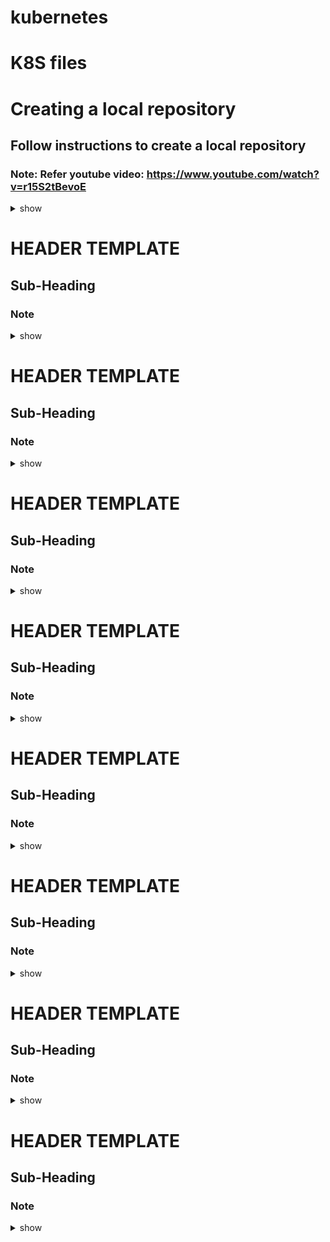 # kubernetes
K8S files
=========


# Creating a local repository
## Follow instructions to create a local repository
### Note: Refer youtube video: https://www.youtube.com/watch?v=r15S2tBevoE

<details><summary>show</summary>
<p>

```bash
Created VM ubuntu-01, will be using this as my registry
IP: 10.0.0.50

Uploading Vagrantfile for single-vagrant-vm, copy after === until === in a file in your local desktop, needs Oracle Virtual box and vagrant installed
===
# -*- mode: ruby -*-
# vi: set ft=ruby :

ENV['VAGRANT_DEFAULT_PROVIDER'] = 'virtualbox'

Vagrant.configure("2") do |config|
  ##### DEFINE VM #####
  config.vm.define "ubuntu-01" do |config|
  config.vm.hostname = "ubuntu-01"
  config.vm.box = "ubuntu/bionic64"
  config.vm.box_check_update = false
  config.vm.network "private_network", ip: "10.0.0.50"
  end
end
====

Logged into the machine
vagrant ssh ubuntu-01
sudo -i
apt install docker-compose
git clone https://github.com/justmeandopensource/docker
cd /root/docker/docker-compose-files/docker-registry
cp 01-plain-http.yaml docker-compose.yaml
docker-compose up -d
docker ps 
Or
docker-compose ps
docker images

Created simple Dockerfile
FROM debian:latest
CMD tail -f /dev/null

docker build -t localhost:5000/mydebian:v1 .
docker push localhost:5000/mydebian:v1

docker images localhost:5000/mydebian

Now run a container,
docker run --name mydebian -it --rm localhost:5000/mydebian:v1 bash


Now, go to the master node and run
k run mydebian --image=10.0.0.50:5000/mydebian:v1

The above will error out, because it needs secure connection, so specify insecure connection in both the nodes, node1 and node2
vi /etc/docker/daemon.json
{
        "insecure-registries": ["10.0.0.50:5000"]
} 
systemctl restart docker

```
</p>
</details>


# HEADER TEMPLATE
## Sub-Heading
### Note 

<details><summary>show</summary>
<p>

```bash
Solution here.....
```
</p>
</details>


# HEADER TEMPLATE
## Sub-Heading
### Note 

<details><summary>show</summary>
<p>

```bash
Solution here.....
```
</p>
</details>

# HEADER TEMPLATE
## Sub-Heading
### Note 

<details><summary>show</summary>
<p>

```bash
Solution here.....
```
</p>
</details>


# HEADER TEMPLATE
## Sub-Heading
### Note 

<details><summary>show</summary>
<p>

```bash
Solution here.....
```
</p>
</details>


# HEADER TEMPLATE
## Sub-Heading
### Note 

<details><summary>show</summary>
<p>

```bash
Solution here.....
```
</p>
</details>


# HEADER TEMPLATE
## Sub-Heading
### Note 

<details><summary>show</summary>
<p>

```bash
Solution here.....
```
</p>
</details>


# HEADER TEMPLATE
## Sub-Heading
### Note 

<details><summary>show</summary>
<p>

```bash
Solution here.....
```
</p>
</details>


# HEADER TEMPLATE
## Sub-Heading
### Note 

<details><summary>show</summary>
<p>

```bash
Solution here.....
```
</p>
</details>

